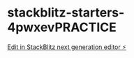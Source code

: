 # stackblitz-starters-4pwxevPRACTICE

[Edit in StackBlitz next generation editor ⚡️](https://stackblitz.com/~/github.com/ShawnellHarrison/stackblitz-starters-4pwxevPRACTICE)